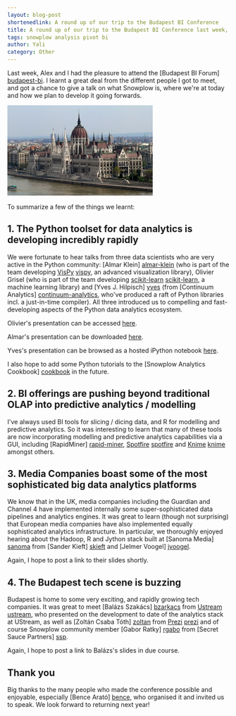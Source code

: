 ```yaml
---
layout: blog-post
shortenedlink: A round up of our trip to the Budapest BI Conference
title: A round up of our trip to the Budapest BI Conference last week, and a thank you to the many people who made the trip so worthwhile
tags: snowplow analysis pivot bi
author: Yali
category: Other
---
```


Last week, Alex and I had the pleasure to attend the [Budapest BI Forum] [budapest-bi]. I learnt a great deal from the different people I got to meet, and got a chance to give a talk on what Snowplow is, where we're at today and how we plan to develop it going forwards.

![budapest][pic]

To summarize a few of the things we learnt:

<!--more-->

## 1. The Python toolset for data analytics is developing incredibly rapidly

We were fortunate to hear talks from three data scientists who are very active in the Python community: [Almar Klein] [almar-klein] (who is part of the team developing [VisPy] [vispy], an advanced visualization library), Olivier Grisel (who is part of the team developing [scikit-learn] [scikit-learn], a machine learning library) and [Yves J. Hilpisch] [yves] (from [Continuum Analytics] [continuum-analytics], who've produced a raft of Python libraries incl. a just-in-time compiler). All three introduced us to compelling and fast-developing aspects of the Python data analytics ecosystem.

Olivier's presentation can be accessed [here](https://speakerdeck.com/ogrisel/growing-randomized-trees-in-the-cloud-1).

Almar's presentation can be downloaded [here](https://github.com/vispy/static/raw/master/vispy-biforum-2013.pdf).

Yves's presentation can be browsed as a hosted iPython notebook [here](https://www.wakari.io/sharing/bundle/yves/CAE_Python_Next_Gen_Analytics).

I also hope to add some Python tutorials to the [Snowplow Analytics Cookbook] [cookbook] in the future.

## 2. BI offerings are pushing beyond traditional OLAP into predictive analytics / modelling

I've always used BI tools for slicing / dicing data, and R for modelling and predictive analytics. So it was interesting to learn that many of these tools are now incorporating modelling and predictive analytics capabilities via a GUI, including [RapidMiner] [rapid-miner], [Spotfire] [spotfire] and [Knime] [knime] amongst others.

## 3. Media Companies boast some of the most sophisticated big data analytics platforms

We know that in the UK, media companies including the Guardian and Channel 4 have implemented internally some super-sophisticated data pipelines and analytics engines. It was great to learn (though not surprising) that European media companies have also implemented equally sophisticated analytics infrastructure. In particular, we thoroughly enjoyed hearing about the Hadoop, R and Jython stack built at [Sanoma Media] [sanoma] from [Sander Kieft] [skieft] and [Jelmer Voogel] [jvoogel].

Again, I hope to post a link to their slides shortly.

## 4. The Budapest tech scene is buzzing

Budapest is home to some very exciting, and rapidly growing tech companies. It was great to meet [Balázs Szakács] [bzarkacs] from [Ustream] [ustream], who presented on the development to date of the analytics stack at UStream, as well as [Zoltán Csaba Tóth] [zoltan] from [Prezi] [prezi] and of course Snowplow community member [Gabor Ratky] [rgabo] from [Secret Sauce Partners] [ssp].

Again, I hope to post a link to Balázs's slides in due course.

## Thank you

Big thanks to the many people who made the conference possible and enjoyable, especially [Bence Arató] [bence], who organised it and invited us to speak. We look forward to returning next year!


[budapest-bi]: http://budapestbiforum.com/
[vispy]: http://vispy.org/
[almar-klein]: https://twitter.com/almarklein
[scikit-learn]: http://scikit-learn.org/stable/
[olivier-grisel]: https://twitter.com/ogrisel
[continuum-analytics]: http://www.continuum.io/
[yves]: https://twitter.com/dyjh
[cookbook]: http://snowplowanalytics.com/analytics/index.html
[rapid-miner]: http://rapidminer.com/
[spotfire]: http://spotfire.tibco.com/
[knime]: http://www.knime.org/
[sanoma]: http://www.sanoma.com/
[skieft]: https://twitter.com/skieft
[jvoogel]: https://twitter.com/Voogeltje
[bzarkacs]: http://budapestbiforum.com/program/innovative-bi-day/balazs-szakacs-the-bi-journey-of-ustream/
[ustream]: http://www.ustream.tv/
[zoltan]: hu.linkedin.com/in/zoltanctoth/
[prezi]: http://prezi.com/
[rgabo]: https://twitter.com/rgabo
[ssp]: http://secretsaucepartners.com/
[bence]: https://twitter.com/BenceArato
[pic]: /static/img/blog/2013/11/budapest.jpg
